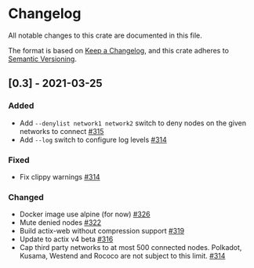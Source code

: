# Changelog

All notable changes to this crate are documented in this file.

The format is based on [Keep a Changelog](https://keepachangelog.com/en/1.0.0/),
and this crate adheres to [Semantic Versioning](https://semver.org/spec/v2.0.0.html).

## [0.3] - 2021-03-25

### Added

- Add `--denylist network1 network2` switch to deny nodes on the given networks to connect [#315](https://github.com/paritytech/substrate-telemetry/pull/314)
- Add `--log` switch to configure log levels [#314](https://github.com/paritytech/substrate-telemetry/pull/314)

### Fixed

- Fix clippy warnings [#314](https://github.com/paritytech/substrate-telemetry/pull/314)

### Changed

- Docker image use alpine (for now) [#326](https://github.com/paritytech/substrate-telemetry/pull/326)
- Mute denied nodes [#322](https://github.com/paritytech/substrate-telemetry/pull/322)
- Build actix-web without compression support [#319](https://github.com/paritytech/substrate-telemetry/pull/319)
- Update to actix v4 beta [#316](https://github.com/paritytech/substrate-telemetry/pull/317)
- Cap third party networks to at most 500 connected nodes. Polkadot, Kusama, Westend and Rococo are not subject to this limit. [#314](https://github.com/paritytech/substrate-telemetry/pull/314)
